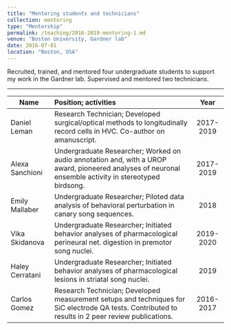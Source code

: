 ```yaml
---
title: "Mentoring students and technicians"
collection: mentoring
type: "Mentorship"
permalink: /teaching/2016-2019-mentoring-1.md
venue: "Boston University, Gardner lab"
date: 2016-07-01
location: "Boston, USA"
---
```


Recruited, trained, and mentored four undergraduate students to support my work in the Gardner lab. Supervised and mentored two technicians.

---

| Name          | Position; activities | Year  |
| ------------- |:---------------------|:-----:|
| Daniel Leman  | Research Technician; Developed surgical/optical methods to longitudinally record cells in HVC. Co-author on amanuscript. | 2017-2019 |
| Alexa Sanchioni| Undergraduate Researcher; Worked on audio annotation and, with a UROP award, pioneered analyses of neuronal ensemble activity in stereotyped birdsong.|2017-2019 |
| Emily Mallaber | Undergraduate Researcher; Piloted data analysis of behavioral perturbation in canary song sequences. | 2018 |
| Vika Skidanova | Undergraduate Researcher; Initiated behavior analyses of pharmacological perineural net. digestion in premotor song nuclei.|   2019-2020 |
| Haley Cerratani | Undergraduate Researcher; Initiated behavior analyses of pharmacological lesions in striatal song nuclei.|   2019 |
| Carlos Gomez | Research Technician; Developed measurement setups and techniques for SiC electrode QA tests. Contributed to results in 2 peer review publications. | 2016-2017 |
